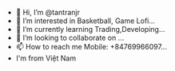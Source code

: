 - 👋 Hi, I’m @tantranjr
- 👀 I’m interested in Basketball, Game Lofi...
- 🌱 I’m currently learning Trading,Developing...
- 💞️ I’m looking to collaborate on ...
- 📫 How to reach me Mobile: +84769966097...
- I'm from Việt Nam
<!---
tantranjr/tantranjr is a ✨ special ✨ repository because its `README.md` (this file) appears on your GitHub profile.
You can click the Preview link to take a look at your changes.
--->
